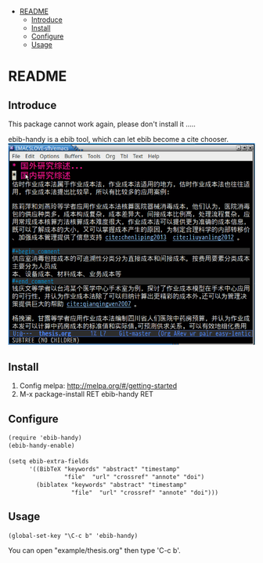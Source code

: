- [README](#org7ed6be1)
  - [Introduce](#org82b749c)
  - [Install](#org35e96a6)
  - [Configure](#orgff15667)
  - [Usage](#org3297ef1)


<a id="org7ed6be1"></a>

# README


<a id="org82b749c"></a>

## Introduce

This package cannot work again, please don't install it &#x2026;..

ebib-handy is a ebib tool, which can let ebib become a cite chooser. ![img](./snapshots/ebib-handy.gif)


<a id="org35e96a6"></a>

## Install

1.  Config melpa: <http://melpa.org/#/getting-started>
2.  M-x package-install RET ebib-handy RET


<a id="orgff15667"></a>

## Configure

    (require 'ebib-handy)
    (ebib-handy-enable)

    (setq ebib-extra-fields
          '((BibTeX "keywords" "abstract" "timestamp"
                    "file"  "url" "crossref" "annote" "doi")
            (biblatex "keywords" "abstract" "timestamp"
                      "file"  "url" "crossref" "annote" "doi")))


<a id="org3297ef1"></a>

## Usage

    (global-set-key "\C-c b" 'ebib-handy)

You can open "example/thesis.org" then type 'C-c b'.